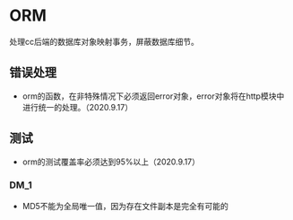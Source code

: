 # ORM
处理cc后端的数据库对象映射事务，屏蔽数据库细节。

## 错误处理
* orm的函数，在非特殊情况下必须返回error对象，error对象将在http模块中进行统一的处理。（2020.9.17）

## 测试
* orm的测试覆盖率必须达到95%以上（2020.9.17）

### DM_1
* MD5不能为全局唯一值，因为存在文件副本是完全有可能的
